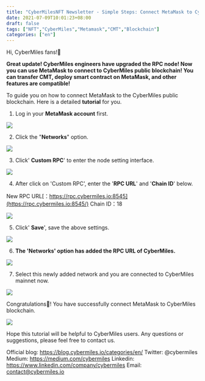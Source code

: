 ```yaml
---
title: "CyberMilesNFT Newsletter - Simple Steps: Connect MetaMask to CyberMiles Public Blockchain"
date: 2021-07-09T10:01:23+08:00
draft: false
tags: ["NFT","CyberMiles","Metamask","CMT","Blockchain"] 
categories: ["en"] 
---
```


Hi, CyberMiles fans!🍓

**Great update! CyberMiles engineers have upgraded the RPC node! Now you can use MetaMask to connect to CyberMiles public blockchain! You can transfer CMT, deploy smart contract on MetaMask, and other features are compatible!**

To guide you on how to connect MetaMask to the CyberMiles public blockchain. Here is a detailed **tutorial** for you. 

1. Log in your **MetaMask account** first.

![](/images/20210709-tutorial-01.png)

2. Click the "**Networks**" option.

![](/images/20210709-tutorial-02.png)

3. Click' **Custom RPC**' to enter the node setting interface.

![](/images/20210709-tutorial-03.png)

4. After click on 'Custom RPC', enter the '**RPC URL**' and '**Chain ID**' below.

New RPC URL[：https://rpc.cybermiles.io:8545](https://rpc.cybermiles.io:8545/)
Chain ID：18

![](/images/20210709-tutorial-04.png)

5. Click' **Save**', save the above settings.

![](/images/20210709-tutorial-05.png)

6. **The 'Networks' option has added the RPC URL of CyberMiles.**

![](/images/20210709-tutorial-06.png)

7. Select this newly added network and you are connected to CyberMiles mainnet now.

![](/images/20210709-tutorial-07.png)

Congratulations🎉! You have successfully connect MetaMask to CyberMiles blockchain. 

![](/images/20210709-tutorial-08.png)

Hope this tutorial will be helpful to CyberMiles users. Any questions or suggestions, please feel free to contact us.

Official blog: https://blog.cybermiles.io/categories/en/
Twitter: @cybermiles
Medium: https://medium.com/cybermiles
Linkedin: https://www.linkedin.com/company/cybermiles
Email: [contact@cybermiles.io](mailto:contact@cybermiles.io)
